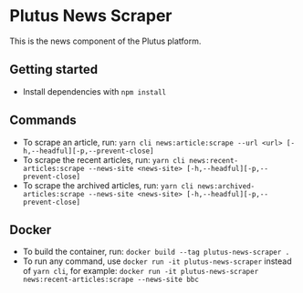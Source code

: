 # Plutus News Scraper

This is the news component of the Plutus platform.

## Getting started

- Install dependencies with `npm install`

## Commands

- To scrape an article, run: `yarn cli news:article:scrape --url <url> [-h,--headful][-p,--prevent-close]`
- To scrape the recent articles, run: `yarn cli news:recent-articles:scrape --news-site <news-site> [-h,--headful][-p,--prevent-close]`
- To scrape the archived articles, run: `yarn cli news:archived-articles:scrape --news-site <news-site> [-h,--headful][-p,--prevent-close]`

## Docker

- To build the container, run: `docker build --tag plutus-news-scraper .`
- To run any command, use `docker run -it plutus-news-scraper` instead of `yarn cli`, for example: `docker run -it plutus-news-scraper news:recent-articles:scrape --news-site bbc`
